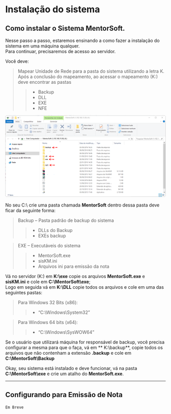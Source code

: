 # Instalação do sistema  

## Como instalar o Sistema MentorSoft.
Nesse passo a passo, estaremos ensinando a como fazer a instalação do sistema em uma máquina qualquer.  
Para continuar, precisaremos de acesso ao servidor.  

Você deve:  
> Mapear Unidade de Rede para a pasta do sistema  utilizando a letra K.  
Após a conclusão do mapeamento, ao acessar o mapeamento (K:\) deve encontrar as pastas  
>> - Backup  
>> - DLL  
>> - EXE  
>> - NFE  

![1](img/instalacao-sistemas/1.png)  

No seu C:\ crie uma pasta chamada **MentorSoft** dentro dessa pasta deve ficar da seguinte forma:  
> Backup – Pasta padrão de backup do sistema  
>> - DLLs do Backup  
>> - EXEs backup  

> EXE – Executáveis do sistema  
>> - MentorSoft.exe  
>> - sisKM.ini  
>> - Arquivos ini para emissão da nota  

Vá no servidor (K:\) em **K:\exe** copie os arquivos **MentorSoft.exe** e **sisKM.ini** e cole em **C:\MentorSoft\exe**;  
Logo em seguida vá em **K:\DLL** copie todos os arquivos e cole em uma das seguintes pastas:  
> Para Windows 32 Bits (x86):  
>> - “C:\Windows\System32”  

> Para Windows 64 bits (x64):  
>> - “C:\Windows\SysWOW64”  

Se o usuário que utilizará máquina for responsável de backup, você precisa configurar a mesma para que o faça, vá em ** K:\backup**, copie todos os arquivos que não contenham a extensão **.backup** e cole em **C:\MentorSoft\Backup**

Okay, seu sistema está instalado e deve funcionar, vá na pasta **C:\MentorSoft\exe** e crie um atalho do **MentorSoft.exe**.  


--- 


## Configurando para Emissão de Nota  

`Em Breve`